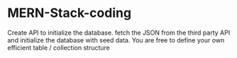# MERN-Stack-coding
Create API to initialize the database. fetch the JSON from the third party API and initialize the database with seed data. You are free to define your own efficient table / collection structure
